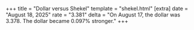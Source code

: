 +++
title = "Dollar versus Shekel"
template = "shekel.html"
[extra]
date = "August 18, 2025"
rate = "3.381"
delta = "On August 17, the dollar was 3.378. The dollar became 0.097% stronger."
+++
